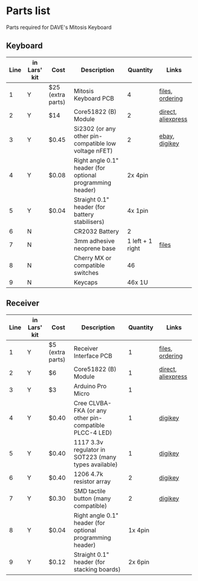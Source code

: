 # Parts list
Parts required for DAVE's Mitosis Keyboard

## Keyboard

Line | in Lars' kit | Cost | Description | Quantity | Links
--- | --- | --- | --- | --- | ---
1 | Y | $25 (extra parts) | Mitosis Keyboard PCB | 4 | [files](https://github.com/reversebias/mitosis-hardware/tree/master/gerbers), [ordering](http://dirtypcbs.com)
2 | Y | $14 | Core51822 (B) Module | 2 | [direct](http://www.waveshare.com/core51822-b.htm), [aliexpress](https://www.aliexpress.com/w/wholesale-core51822-b.html?initiative_id=SB_20170426175446&site=glo&groupsort=1&SortType=price_asc&g=y&SearchText=core51822+b)
3 | Y | $0.45 | Si2302 (or any other pin-compatible low voltage nFET) | 2 | [ebay](http://www.ebay.com/sch/i.html?_from=R40&_trksid=p2050601.m570.l1313.TR1.TRC0.A0.H0.Xsi2302.TRS0&_nkw=si2302&_sacat=0), [digikey](https://www.digikey.com/product-detail/en/vishay-siliconix/SI2302CDS-T1-E3/SI2302CDS-T1-E3CT-ND/3305362)
4 | Y | $0.08 | Right angle 0.1" header (for optional programming header) | 2x 4pin | 
5 | Y | $0.04 | Straight 0.1" header (for battery stabilisers) | 4x 1pin | 
6 | N |  | CR2032 Battery | 2 | 
7 | N |  | 3mm adhesive neoprene base | 1 left + 1 right | [files](https://github.com/reversebias/mitosis-hardware/tree/master/cnc)
8 | N |  | Cherry MX or compatible switches | 46 |
9 | N |  | Keycaps | 46x 1U | 


## Receiver
Line | in Lars' kit | Cost | Description | Quantity | Links
--- | --- | --- | --- | --- | ---
1 | Y | $5 (extra parts) | Receiver Interface PCB | 1 | [files](https://github.com/reversebias/mitosis-hardware/tree/master/gerbers), [ordering](http://oshpark.com)
2 | Y | $6 | Core51822 (B) Module | 1 | [direct](http://www.waveshare.com/core51822-b.htm), [aliexpress](https://www.aliexpress.com/w/wholesale-core51822-b.html?initiative_id=SB_20170426175446&site=glo&groupsort=1&SortType=price_asc&g=y&SearchText=core51822+b)
3 | Y | $3 | Arduino Pro Micro | 1 | 
4 | Y | $0.40 | Cree CLVBA-FKA (or any other pin-compatible PLCC-4 LED) | 1 | [digikey](https://www.digikey.com/product-detail/en/cree-inc/CLVBA-FKA-CAEDH8BBB7A363/CLVBA-FKA-CAEDH8BBB7A363CT-ND/2650500)
5 | Y | $0.40 | 1117 3.3v regulator in SOT223 (many types available) | 1 | [digikey](https://www.digikey.com/product-detail/en/diodes-incorporated/AZ1117IH-3.3TRG1/AZ1117IH-3.3TRG1DICT-ND/5699682)
6 | Y | $0.40 | 1206 4.7k resistor array | 2 | [digikey](https://www.digikey.com/product-detail/en/stackpole-electronics-inc/RAVF164DJT4K70/RAVF164DJT4K70CT-ND/2425255)
7 | Y | $0.30 | SMD tactile button (many compatible) | 2 | [digikey](https://www.digikey.com/product-detail/en/c-k/PTS525SM15SMTR2-LFS/CKN9104CT-ND/1146923)
8 | Y | $0.04 | Right angle 0.1" header (for optional programming header) | 1x 4pin | 
9 | Y | $0.12 | Straight 0.1" header (for stacking boards) | 2x 6pin | 









